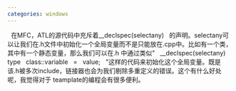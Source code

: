 ```yaml
---
categories: windows
---
```

&nbsp; 在MFC，ATL的源代码中充斥着__declspec(selectany) &nbsp;
的声明。selectany可以让我们在.h文件中初始化一个全局变量而不是只能放在.cpp中。比如有一个类，其中有一个静态变量，那么我们可以在.h
中通过类似" &nbsp; __declspec(selectany) &nbsp; type &nbsp; class::variable &nbsp; = &nbsp; value; &nbsp;
"这样的代码来初始化这个全局变量。既是该.h被多次include，链接器也会为我们剔除多重定义的错误。这个有什么好处呢，我觉得对于
teamplate的编程会有很多便利。